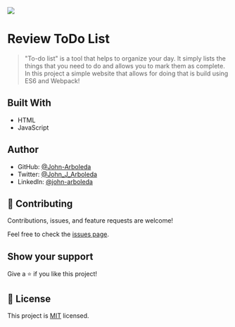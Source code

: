 ![](https://img.shields.io/badge/Microverse-blueviolet)

# Review ToDo List

> "To-do list" is a tool that helps to organize your day. It simply lists the things that you need to do and allows you to mark them as complete. In this project a simple website that allows for doing that is build using ES6 and Webpack!

## Built With

- HTML
- JavaScript

## Author

- GitHub: [@John-Arboleda](https://github.com/John-Arboleda)
- Twitter: [@John_J_Arboleda](https://twitter.com/John_J_Arboleda)
- LinkedIn: [@john-arboleda](https://www.linkedin.com/in/john-arboleda/)

## 🤝 Contributing

Contributions, issues, and feature requests are welcome!

Feel free to check the [issues page](../../issues/).

## Show your support

Give a ⭐️ if you like this project!

## 📝 License

This project is [MIT](./MIT.md) licensed.
